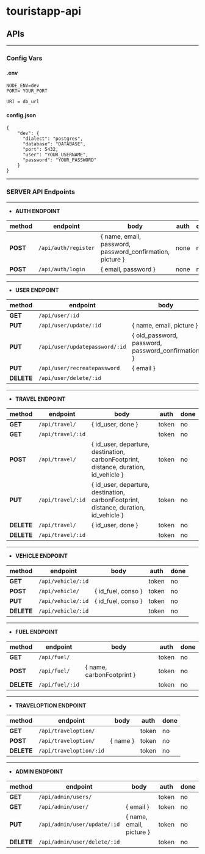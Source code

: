 # touristapp-api

## APIs

---

### Config Vars

#### .env 

```
NODE_ENV=dev
PORT= YOUR_PORT

URI = db_url
```

#### config.json

```
{
    "dev": {
      "dialect": "postgres",
      "database": "DATABASE",
      "port": 5432,
      "user": "YOUR_USERNAME",
      "password": "YOUR_PASSWORD"
    }
}
```

---

### SERVER API Endpoints


---

- **AUTH ENDPOINT**

| method       | endpoint                       | body                                                       |  auth | done |
|--------------|--------------------------------|------------------------------------------------------------|-------|------|
| **POST**     | `/api/auth/register `          | { name, email, password, password_confirmation, picture }  | none  | no   |
| **POST**     | `/api/auth/login`              | { email, password }                                        | none  | no   |

---

- **USER ENDPOINT**

| method       | endpoint                       | body                                                      |  auth | done |
|--------------|--------------------------------|-----------------------------------------------------------|-------|------|
| **GET**      | `/api/user/:id`                |                                                           | token | no   |
| **PUT**      | `/api/user/update/:id`         | { name, email, picture }                                  | token | no   |
| **PUT**      | `/api/user/updatepassword/:id` | { old\_password, password, password\_confirmation }       | token | no   |
| **PUT**      | `/api/user/recreatepassword`   | { email }                                                 | none  | no   |
| **DELETE**   | `/api/user/delete/:id`         |                                                           | token | no   |

---

- **TRAVEL ENDPOINT**

| method       | endpoint                       | body                                                      |  auth | done |
|--------------|--------------------------------|-----------------------------------------------------------|-------|------|
| **GET**      | `/api/travel/`                 | { id_user, done }                                         | token | no   |
| **GET**      | `/api/travel/:id`              |                                                           | token | no   |
| **POST**     | `/api/travel/`                 | { id_user, departure, destination, carbonFootprint, distance, duration, id_vehicle } | token | no   |
| **PUT**      | `/api/travel/:id`              | { id_user, departure, destination, carbonFootprint, distance, duration, id_vehicle } | token | no   |
| **DELETE**   | `/api/travel/`                 | { id_user, done }                                         | token | no   |
| **DELETE**   | `/api/travel/:id`              |                                                           | token | no   |

---

- **VEHICLE ENDPOINT**

| method       | endpoint                       | body                                                      |  auth | done |
|--------------|--------------------------------|-----------------------------------------------------------|-------|------|
| **GET**      | `/api/vehicle/:id`             |                                                           | token | no   |
| **POST**     | `/api/vehicle/`                | { id_fuel, conso }                                        | token | no   |
| **PUT**      | `/api/vehicle/:id`             | { id_fuel, conso }                                        | token | no   |
| **DELETE**   | `/api/vehicle/:id`             |                                                           | token | no   |

---

- **FUEL ENDPOINT**

| method       | endpoint                       | body                                                      |  auth | done |
|--------------|--------------------------------|-----------------------------------------------------------|-------|------|
| **GET**      | `/api/fuel/`                   |                                                           | token | no   |
| **POST**     | `/api/fuel/`                   | { name, carbonFootprint }                                 | token | no   |
| **DELETE**   | `/api/fuel/:id`                |                                                           | token | no   |

---

- **TRAVELOPTION ENDPOINT**

| method       | endpoint                       | body                                                      |  auth | done |
|--------------|--------------------------------|-----------------------------------------------------------|-------|------|
| **GET**      | `/api/traveloption/`           |                                                           | token | no   |
| **POST**     | `/api/traveloption/`           | { name }                                                  | token | no   |
| **DELETE**   | `/api/traveloption/:id`        |                                                           | token | no   |

---

- **ADMIN ENDPOINT**

| method       | endpoint                       | body                                                      |  auth | done |
|--------------|--------------------------------|-----------------------------------------------------------|-------|------|
| **GET**      | `/api/admin/users/`            |                                                           | token | no   |
| **GET**      | `/api/admin/user/`             | { email }                                                 | token | no   |
| **PUT**      | `/api/admin/user/update/:id`   | { name, email, picture }                                  | token | no   |
| **DELETE**   | `/api/admin/user/delete/:id`   |                                                           | token | no   |
